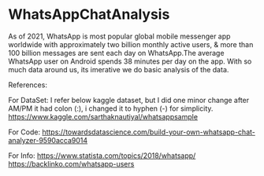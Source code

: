 # WhatsAppChatAnalysis
As of 2021, WhatsApp is most popular global mobile messenger app worldwide with approximately two billion monthly active users, & more than 100 billion messages are sent each day on WhatsApp.The average WhatsApp user on Android spends 38 minutes per day on the app.
With so much data around us, its imerative we do basic analysis of the data.


References:

For DataSet: I refer below kaggle dataset, but I did one minor change after AM/PM it had colon (:), i changed it to hyphen (-) for simplicity.
              https://www.kaggle.com/sarthaknautiyal/whatsappsample

For Code:     https://towardsdatascience.com/build-your-own-whatsapp-chat-analyzer-9590acca9014

For Info:     https://www.statista.com/topics/2018/whatsapp/
              https://backlinko.com/whatsapp-users
